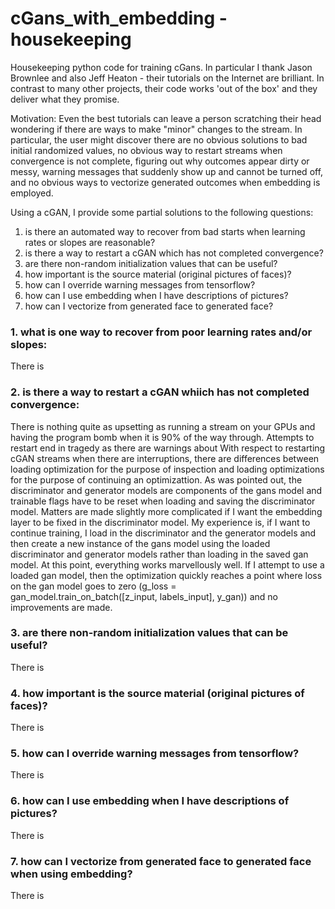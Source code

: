 # cGans_with_embedding - housekeeping
Housekeeping python code for training cGans.  In particular I thank Jason Brownlee and also Jeff Heaton - their tutorials on the Internet are brilliant.  In contrast to many other projects, their code works 'out of the box' and they deliver what they promise.  

Motivation:
Even the best tutorials can leave a person scratching their head wondering if there are ways to make "minor" changes to the stream.  In particular, the user might discover there are no obvious solutions to bad initial randomized values, no obvious way to restart streams when convergence is not complete, figuring out why outcomes appear dirty or messy, warning messages that suddenly show up and cannot be turned off, and no obvious ways to vectorize generated outcomes when embedding is employed.   

 Using a cGAN, I provide some partial solutions to the following questions:

  1.  is there an automated way to recover from bad starts when learning rates or slopes are reasonable?
  2.  is there a way to restart a cGAN which has not completed convergence?
  3.  are there non-random initialization values that can be useful?
  4.  how important is the source material (original pictures of faces)?
  5.  how can I override warning messages from tensorflow?
  6.  how can I use embedding when I have descriptions of pictures?
  7.  how can I vectorize from generated face to generated face?

### 1.  what is one way to recover from poor learning rates and/or slopes:
There is <place holder>
 
### 2.  is there a way to restart a cGAN whiich has not completed convergence:
There is nothing quite as upsetting as running a stream on your GPUs and having the program bomb when it is 90% of the way through.  Attempts to restart end in tragedy as there are warnings about 
With respect to restarting cGAN streams when there are interruptions, there are differences between loading optimization for the purpose of inspection and loading optimizations for the purpose of continuing an optimizattion.  As was pointed out, the discriminator and generator models are components of the gans model and trainable flags have to be reset when loading and saving the discriminator model.  Matters are made slightly more complicated if I want the embedding layer to be fixed in the discriminator model.  My experience is, if I want to continue training, I load in the discriminator and the generator models and then create a new instance of the gans model using the loaded discriminator and generator models rather than loading in the saved gan model.  At this point, everything works marvellously well.  If I attempt to use a loaded gan model, then the optimization quickly reaches a point where loss on the gan model goes to zero (g_loss = gan_model.train_on_batch([z_input, labels_input], y_gan)) and no improvements are made.    

### 3.  are there non-random initialization values that can be useful?
There is <place holder>
 
### 4.  how important is the source material (original pictures of faces)?
There is <place holder>
 
### 5.  how can I override warning messages from tensorflow?
There is <place holder>
 
### 6.  how can I use embedding when I have descriptions of pictures?
There is <place holder>
 
### 7.  how can I vectorize from generated face to generated face when using embedding?
There is <place holder>
 
